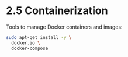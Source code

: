 # 2.5 Containerization

Tools to manage Docker containers and images:

```bash
sudo apt-get install -y \
  docker.io \
  docker-compose
